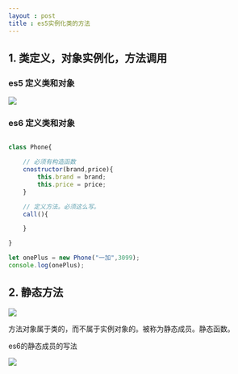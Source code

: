 ```yaml
---
layout : post
title : es5实例化类的方法
---
```


## 1. 类定义，对象实例化，方法调用

### es5 定义类和对象
![](/docs/images/2021-03-12-09-46-44.png)


### es6 定义类和对象

```js

class Phone{

    // 必须有构造函数
    cnostructor(brand,price){
        this.brand = brand;
        this.price = price;
    }

    // 定义方法。必须这么写。
    call(){

    }

}

let onePlus = new Phone("一加",3099);
console.log(onePlus);

```

## 2. 静态方法

![](/docs/images/2021-03-12-09-57-36.png)

方法对象属于类的，而不属于实例对象的。被称为静态成员。静态函数。

es6的静态成员的写法

![](/docs/images/2021-03-12-10-00-01.png)
